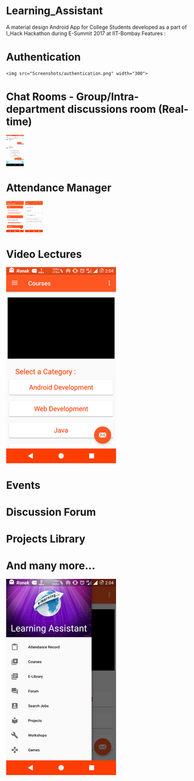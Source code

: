 # Learning_Assistant

A material design Android App for College Students developed as a part of I_Hack Hackathon during E-Summit 2017 at IIT-Bombay
Features : 

  # Authentication
    <img src="Screenshots/authentication.png" width="300">

  # Chat Rooms - Group/Intra-department discussions room (Real-time)
<img src="Screenshots/chat.png" width="48"></img>
  
  # Attendance Manager
<img src="Screenshots/attendance.png" width="48">
<img src="Screenshots/attendance_record.png" width="48">

  # Video Lectures
<img src="Screenshots/courses.png" height="534" width="300">

  # Events
    

  # Discussion Forum
   

  # Projects Library
    

  # And many more...
<img src="Screenshots/nav_drawer.png" height="534" width="300">

